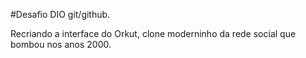 #Desafio DIO git/github.

Recriando a interface do Orkut, clone moderninho da rede social que bombou nos anos 2000.
